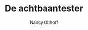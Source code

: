 ---
title: "De achtbaantester"
author: "Nancy Olthoff"
isbn: "9493081532"
isbn13: "9789493081536"
rating: "0"
publisher: "Orlando"
pages: "224"
publishYear: "2020"
read: ""
goodreads_id: "53823559"
---